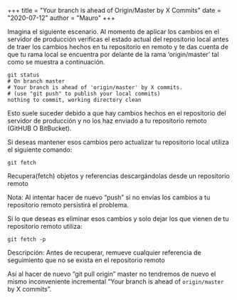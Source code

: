 +++
title = "Your branch is ahead of Origin/Master by X Commits"
date = "2020-07-12"
author = "Mauro"
+++

Imagina el siguiente escenario. Al momento de aplicar los cambios en el servidor de producción verificas el estado actual del repositorio local antes de traer los cambios hechos en tu repositorio en remoto y te das cuenta de que tu rama local se encuentra por delante de la rama ‘origin/master’ tal como se muestra a continuación.

```
git status
# On branch master
# Your branch is ahead of 'origin/master' by X commits.
# (use "git push" to publish your local commits)
nothing to commit, working directory clean
```

Esto suele suceder debido a que hay cambios hechos en el repositorio del servidor de producción y no los haz enviado a tu repositorio remoto (GitHUB O BitBucket).

Si deseas mantener esos cambios pero actualizar tu repositorio local utiliza el siguiente comando:

```
git fetch
```

Recupera(fetch) objetos y referencias descargándolas desde un repositorio remoto

Nota: Al intentar hacer de nuevo “push” si no envías los cambios a tu repositorio remoto persistirá el problema.

Si lo que deseas es eliminar esos cambios y solo dejar los que vienen de tu repositorio remoto utiliza:

```
git fetch -p 
```

Descripción:
Antes de recuperar, remueve cualquier referencia de seguimiento que no se exista en el repositorio remoto

Así al hacer de nuevo “git pull origin” master no tendremos de nuevo el mismo inconveniente incremental “Your branch is ahead of `origin/master` by X commits”.

